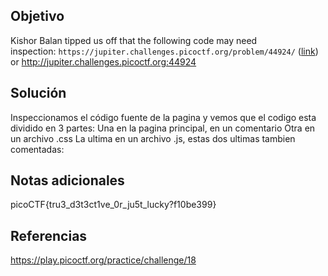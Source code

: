 ## Objetivo
Kishor Balan tipped us off that the following code may need inspection: `https://jupiter.challenges.picoctf.org/problem/44924/` ([link](https://jupiter.challenges.picoctf.org/problem/44924/)) or http://jupiter.challenges.picoctf.org:44924
## Solución 
Inspeccionamos el código fuente de la pagina y vemos que el codigo esta dividido en 3 partes:
Una en la pagina principal, en un comentario
Otra en un archivo .css
La ultima en un archivo .js, estas dos ultimas tambien comentadas:

## Notas adicionales
picoCTF{tru3_d3t3ct1ve_0r_ju5t_lucky?f10be399}
## Referencias
https://play.picoctf.org/practice/challenge/18